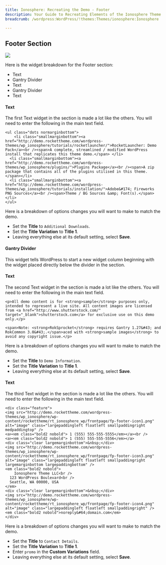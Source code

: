 ```yaml
---
title: Ionosphere: Recreating the Demo - Footer
description: Your Guide to Recreating Elements of the Ionosphere Theme for WordPress
breadcrumb: /wordpress:WordPress/!themes:Themes/ionosphere:Ionosphere

---
```


Footer Section
-----
![][demo1]

Here is the widget breakdown for the Footer section:

* Text
* Gantry Divider
* Text
* Gantry Divider
* Text

#### Text
The first Text widget in the section is made a lot like the others. You will need to enter the following in the main text field.

~~~
<ul class="dots normarginbottom">
    <li class="smallmarginbottom"><a href="http://demo.rockettheme.com/wordpress-themes/wp_ionosphere/tutorials/rocketlauncher/">RocketLauncher: Demo Pack</a><br /><span>A complete, streamlined / modified WordPress install that replicates this theme demo.</span> </li>
  <li class="smallmarginbottom"><a href="http://demo.rockettheme.com/wordpress-themes/wp_ionosphere/plugins/">Plugins Package</a><br /><span>A zip package that contains all of the plugins utilised in this theme.</span></li>
  <li class="smallmarginbottom"><a href="http://demo.rockettheme.com/wordpress-themes/wp_ionosphere/tutorials/installation/">Adobe&#174; Fireworks PNG Sources</a><br /><span>Theme / BG Sources &amp; Font(s).</span></li>
</ul>
~~~

Here is a breakdown of options changes you will want to make to match the demo.

* Set the **Title** to `Additional Downloads`.
* Set the **Title Variation** to **Title 1**.
* Leaving everything else at its default setting, select **Save**.

#### Gantry Divider
This widget tells WordPress to start a new widget column beginning with the widget placed directly below the divider in the section.

#### Text
The second Text widget in the section is made a lot like the others. You will need to enter the following in the main text field.

~~~
<p>All demo content is for <strong>sample</strong> purposes only, intended to represent a live site. All content images are licensed from <a href="http://www.shutterstock.com/" target="_blank">shutterstock.com</a> for exclusive use on this demo only.</p>
    
<span>Note: <strong>RokSprocket</strong> requires Gantry 1.27&#43; and RokCommon 3.0&#43;.</span>aced with <strong>sample images</strong> to avoid any copyright issue.</p>
~~~

Here is a breakdown of options changes you will want to make to match the demo.

* Set the **Title** to `Demo Information`.
* Set the **Title Variation** to **Title 1**.
* Leaving everything else at its default setting, select **Save**.

#### Text
The third Text widget in the section is made a lot like the others. You will need to enter the following in the main text field.

~~~
<div class="feature">
<img src="http://demo.rockettheme.com/wordpress-themes/wp_ionosphere/wp-content/rockettheme/rt_ionosphere_wp/frontpage/fp-footer-icon1.png" alt="image" class="largepaddingleft floatleft smallpaddingright medpaddingtop" />
<a><em class="bold2 nobold"> 1 (555) 555-555-5555</em></a><br />
<a><em class="bold2 nobold"> 1 (555) 555-555-5556</em></a>
<div class="clear largemarginbottom">&nbsp;</div>
<img src="http://demo.rockettheme.com/wordpress-themes/wp_ionosphere/wp-content/rockettheme/rt_ionosphere_wp/frontpage/fp-footer-icon3.png" alt="image" class="largepaddingleft floatleft smallpaddingright largemarginbottom largepaddingbottom" />
<em class="bold2 nobold">
    Ionosphere Theme LLC<br />
  123 WordPress Boulevard<br />
  Seattle, WA 00000, USA
</em>
<div class="clear largemarginbottom">&nbsp;</div>
<img src="http://demo.rockettheme.com/wordpress-themes/wp_ionosphere/wp-content/rockettheme/rt_ionosphere_wp/frontpage/fp-footer-icon4.png" alt="image" class="largepaddingleft floatleft smallpaddingright" />
<em class="bold2 nobold">noreply&#64;domain.com</em>
</div>
~~~

Here is a breakdown of options changes you will want to make to match the demo.

* Set the **Title** to `Contact Details`.
* Set the **Title Variation** to **Title 1**.
* Enter `promo` in the **Custom Variations** field.
* Leaving everything else at its default setting, select **Save**.

[demo1]: assets/demo_12.jpeg
